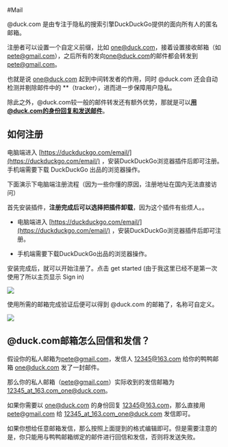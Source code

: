 #Mail

@duck.com 是由专注于隐私的搜索引擎DuckDuckGo提供的面向所有人的匿名邮箱。

注册者可以设置一个自定义前缀，比如 [one@duck.com](mailto:one@duck.com)，接着设置接收邮箱（如[pete@gmail.com](mailto:pete@gmail.com)），之后所有的发向[one@duck.com](mailto:one@duck.com)的邮件都会转发到 [pete@gmail.com](mailto:pete@gmail.com)。

也就是说 [one@duck.com](mailto:one@duck.com) 起到中间转发者的作用，同时 @duck.com 还会自动检测并剔除邮件中的 **（tracker），进而进一步保障用户隐私。

除此之外，@duck.com较一般的邮件转发还有额外优势，那就是可以**用@duck.com的身份回复和发送邮件**。

## 如何注册

电脑端进入 [https://duckduckgo.com/email/](https://duckduckgo.com/email/) ，安装DuckDuckGo浏览器插件后即可注册。手机端需要下载 DuckDuckGo 出品的浏览器操作。

下面演示下电脑端注册流程（因为一些你懂的原因，注册地址在国内无法直接访问）

首先安装插件，**注册完成后可以选择把插件卸载**，因为这个插件有些烦人。。

- 电脑端进入 [https://duckduckgo.com/email/](https://duckduckgo.com/email/) ，安装DuckDuckGo浏览器插件后即可注册。
    
- 手机端需要下载DuckDuckGo出品的浏览器操作。
    

安装完成后，就可以开始注册了。点击 get started (由于我这里已经不是第一次使用了所以主页显示 Sign in)

![](https://img2024.cnblogs.com/blog/1849509/202401/1849509-20240118102532155-2116861195.png)

使用所需的邮箱完成验证后便可以得到 @duck.com 的邮箱了，名称可自定义。

![](https://img2024.cnblogs.com/blog/1849509/202401/1849509-20240118102739846-227285453.png)

## @duck.com邮箱怎么回信和发信？

假设你的私人邮箱为[pete@gmail.com](mailto:pete@gmail.com)，发信人 [12345@163.com](mailto:12345@163.com) 给你的鸭鸭邮箱 [one@duck.com](mailto:one@duck.com) 发了一封邮件。

那么你的私人邮箱（[pete@gmail.com](mailto:pete@gmail.com)）实际收到的发信邮箱为 [12345_at_163.com_one@duck.com](mailto:12345_at_163.com_one@duck.com)。

如果你需要以 [one@duck.com](mailto:one@duck.com) 的身份回复 [12345@163.com](mailto:12345@163.com)，那么直接用 [pete@gmail.com](mailto:pete@gmail.com) 给 [12345_at_163.com_one@duck.com](mailto:12345_at_163.com_one@duck.com) 发信即可。

如果你想给任意邮箱发信，那么按照上面提到的格式编辑即可。但是需要注意的是，你只能用与鸭鸭邮箱绑定的邮件进行回信和发信，否则将发送失败。
